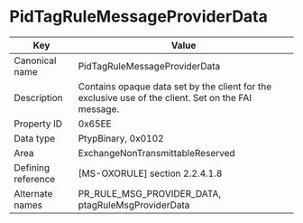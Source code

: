 # PidTagRuleMessageProviderData

| Key | Value |
|---|---|
| Canonical name | PidTagRuleMessageProviderData |
| Description | Contains opaque data set by the client for the exclusive use of the client. Set on the FAI message. |
| Property ID | 0x65EE |
| Data type | PtypBinary, 0x0102 |
| Area | ExchangeNonTransmittableReserved |
| Defining reference | [MS-OXORULE] section 2.2.4.1.8 |
| Alternate names | PR_RULE_MSG_PROVIDER_DATA, ptagRuleMsgProviderData |
